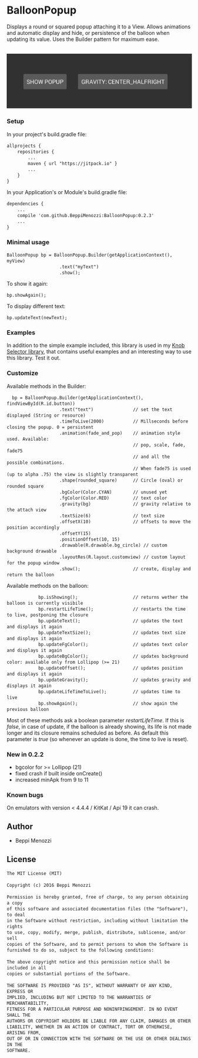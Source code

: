 # BalloonPopup

Displays a round or squared popup attaching it to a View. Allows animations and automatic display and hide, or persistence of the balloon when updating its value. Uses the Builder pattern for maximum ease.

<br><img src="ezgif.com-0fc591cc9d.gif" ></br>

### Setup
In your project's build.gradle file:

    allprojects {
        repositories {
            ...
            maven { url "https://jitpack.io" }
            ...
        }
    }

In your Application's or Module's build.gradle file:

    dependencies {
        ...
        compile 'com.github.BeppiMenozzi:BalloonPopup:0.2.3'
        ...
    }

### Minimal usage

    BalloonPopup bp = BalloonPopup.Builder(getApplicationContext(), myView)
                        .text("myText")
                        .show();
                        
To show it again:

    bp.showAgain();
    
To display different text:

    bp.updateText(newText);
                        
### Examples
In addition to the simple example included, this library is used in my <a href="https://github.com/BeppiMenozzi/Knob">Knob Selector library</a>, that contains useful examples and an interesting way to use this library. Test it out.

### Customize
Available methods in the Builder:

      bp = BalloonPopup.Builder(getApplicationContext(), findViewById(R.id.button))
                        .text("text")               // set the text displayed (String or resource)
                        .timeToLive(2000)           // Millseconds before closing the popup. 0 = persistent
                        .animation(fade_and_pop)    // animation style used. Available:
                                                    // pop, scale, fade, fade75
                                                    // and all the possible combinations.
                                                    // When fade75 is used (up to alpha .75) the view is slightly transparent
                        .shape(rounded_square)      // Circle (oval) or rounded square
                        .bgColor(Color.CYAN)        // unused yet
                        .fgColor(Color.RED)         // text color
                        .gravity(bg)                // gravity relative to the attach view
                        .textSize(6)                // text size
                        .offsetX(10)                // offsets to move the position accordingly
                        .offsetY(15)
                        .positionOffset(10, 15)
                        .drawable(R.drawable.bg_circle) // custom background drawable
                        .layoutRes(R.layout.customview) // custom layout for the popup window
                        .show();                    // create, display and return the balloon

    
Available methods on the balloon:

                bp.isShowing();                     // returns wether the balloon is currently visibile
                bp.restartLifeTime();               // restarts the time to live, postponing the closure
                bp.updateText();                    // updates the text and displays it again
                bp.updateTextSize();                // updates text size and displays it again
                bp.updateFgColor();                 // updates text color and displays it again
                bp.updateBgColor();                 // updates background color: available only from Lollipop (>= 21)
                bp.updateOffset();                  // updates position and displays it again
                bp.updateGravity();                 // updates gravity and displays it again
                bp.updateLifeTimeToLive();          // updates time to live
                bp.showAgain();                     // show again the previous balloon

Most of these methods ask a boolean parameter *restartLifeTime*. If this is *false*, in case of update, if the balloon is already showing, its life is not made longer and its closure remains scheduled as before. As default this parameter is *true* (so whenever an update is done, the time to live is reset).

### New in 0.2.2
* bgcolor for >= Lollipop (21)
* fixed crash if built inside onCreate()
* increased minApk from 9 to 11

### Known bugs
On emulators with version < 4.4.4 / KitKat / Api 19 it can crash.

Author
-------
* Beppi Menozzi

License
-------
    The MIT License (MIT)

    Copyright (c) 2016 Beppi Menozzi

    Permission is hereby granted, free of charge, to any person obtaining a copy
    of this software and associated documentation files (the "Software"), to deal
    in the Software without restriction, including without limitation the rights
    to use, copy, modify, merge, publish, distribute, sublicense, and/or sell
    copies of the Software, and to permit persons to whom the Software is
    furnished to do so, subject to the following conditions:

    The above copyright notice and this permission notice shall be included in all
    copies or substantial portions of the Software.

    THE SOFTWARE IS PROVIDED "AS IS", WITHOUT WARRANTY OF ANY KIND, EXPRESS OR
    IMPLIED, INCLUDING BUT NOT LIMITED TO THE WARRANTIES OF MERCHANTABILITY,
    FITNESS FOR A PARTICULAR PURPOSE AND NONINFRINGEMENT. IN NO EVENT SHALL THE
    AUTHORS OR COPYRIGHT HOLDERS BE LIABLE FOR ANY CLAIM, DAMAGES OR OTHER
    LIABILITY, WHETHER IN AN ACTION OF CONTRACT, TORT OR OTHERWISE, ARISING FROM,
    OUT OF OR IN CONNECTION WITH THE SOFTWARE OR THE USE OR OTHER DEALINGS IN THE
    SOFTWARE.
